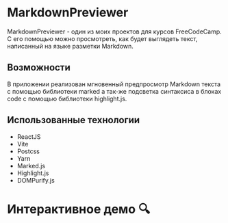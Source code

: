 # MarkdownPreviewer

MarkdownPreviewer - один из моих проектов для курсов FreeCodeCamp. С его помощью можно просмотреть, как будет выглядеть текст, написанный на языке разметки Markdown.

## Возможности

В приложении реализован мгновенный предпросмотр Markdown текста с помощью библиотеки marked а так-же подсветка синтаксиса в блоках code с помощью библиотеки highlight.js.

## Использованные технологии

- ReactJS
- Vite
- Postcss
- Yarn
- Marked.js
- Highlight.js
- DOMPurify.js

# Интерактивное демо :mag:



